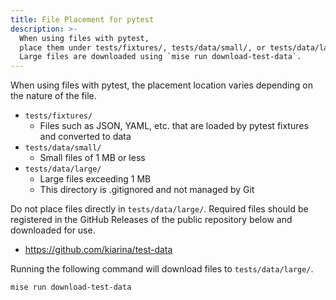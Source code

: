 ```yaml
---
title: File Placement for pytest
description: >-
  When using files with pytest,
  place them under tests/fixtures/, tests/data/small/, or tests/data/large/.
  Large files are downloaded using `mise run download-test-data`.
---
```


When using files with pytest, the placement location varies depending on the nature of the file.

- `tests/fixtures/`
  - Files such as JSON, YAML, etc. that are loaded by pytest fixtures and converted to data
- `tests/data/small/`
  - Small files of 1 MB or less
- `tests/data/large/`
  - Large files exceeding 1 MB
  - This directory is .gitignored and not managed by Git

Do not place files directly in `tests/data/large/`.
Required files should be registered in the GitHub Releases of the public repository below and downloaded for use.

- https://github.com/kiarina/test-data

Running the following command will download files to `tests/data/large/`.

```sh
mise run download-test-data
```
